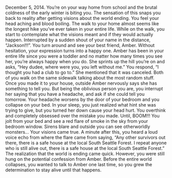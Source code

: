 December 5, 2014. You’re on your way home from school and the brutal coldness of the early winter is biting you. The sensation of this snaps you back to reality after getting visions about the world ending. You feel your head aching and blood boiling. The walk to your home almost seems like the longest hike you’ve ever taken in your entire life. While on the walk, you start to contemplate what the visions meant and if they would actually happen. Interrupted by a sudden shout of your name in the distance, “Jackson!!!”. You turn around and see your best friend, Amber. Without hesitation, your expression turns into a happy one. Amber has been in your entire life since you were a toddler and no matter how many times you see her, you’re always happy when you do. She sprints up the hill you’re on and asks, “Hey dudee, where were you, you left without me.” You respond, “I thought you had a club to go to.” She mentioned that it was canceled. Both of you walk on the same sidewalk talking about the most random stuff. Once you made it to your house, outside Amber nervously says she has something to tell you. But being the oblivious person you are, you interrupt her saying that you have a headache, and ask if she could tell you tomorrow. Your headache worsens by the door of your bedroom and you collapse on your bed. In your sleep, you just realized what hint she was trying to give, but you turned her down cause your head hurt. You overthink and completely obsessed over the mistake you made. Until, BOOM!!! You jolt from your bed and see a red flare of smoke in the sky from your bedroom window. Sirens blare and outside you can see otherworldly monsters... Your visions came true. A minute after this, you heard a loud voice echo from where the flare came from saying, “Any other survivors out there, there is a safe house at the local South Seattle Forest. I repeat anyone who is still alive out, there is a safe house at the local South Seattle Forest.” The realization that the world is ending came quick. However, you were still hung on the potential confession from Amber. Before the entire world collapses, you wanted to talk to Amber one last time, so you grew the determination to stay alive until that happens. 
